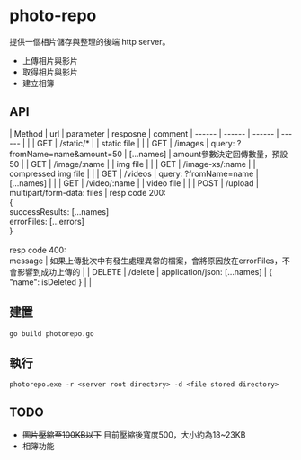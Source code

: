 # photo-repo

提供一個相片儲存與整理的後端 http server。
 - 上傳相片與影片
 - 取得相片與影片
 - 建立相簿

## API
| Method | url | parameter | resposne | comment
| ------ | ------ | ------ | ------ | |
| GET | /static/* | | static file | |
| GET | /images | query: ?fromName=name&amount=50 | [...names] | amount參數決定回傳數量，預設50 |
| GET | /image/:name | | img file | |
| GET | /image-xs/:name | | compressed img file | |
| GET | /videos | query: ?fromName=name | [...names] | |
| GET | /video/:name | | video file | |
| POST | /upload | multipart/form-data: files | resp code 200: <br/>{<br/>successResults: [...names]<br/>errorFiles: [...errors]<br/>}<br/><br/>resp code 400:<br/>message | 如果上傳批次中有發生處理異常的檔案，會將原因放在errorFiles，不會影響到成功上傳的 |
| DELETE | /delete | application/json: [...names] | { "name": isDeleted } | |

## 建置
`go build photorepo.go`

## 執行
`photorepo.exe -r <server root directory> -d <file stored directory>`

## TODO
 - <del>圖片壓縮至100KB以下</del> 目前壓縮後寬度500，大小約為18~23KB
 - 相簿功能